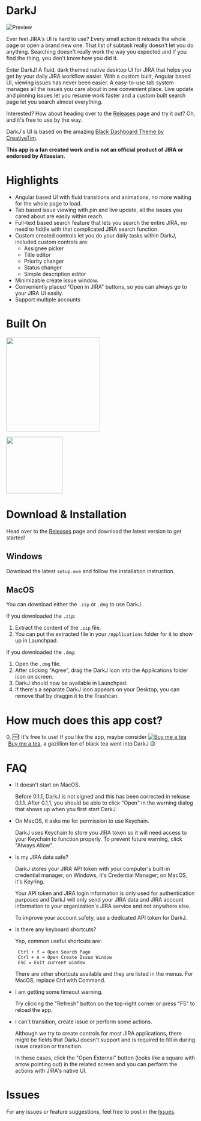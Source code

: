 # DarkJ

![Preview](https://github.com/Yamazaki93/DarkJ-Release/raw/master/darkj-2.gif "Preview")

Ever feel JIRA's UI is hard to use? Every small action it reloads the whole page or open a brand new one. That list of subtask really doesn't let you do anything. Searching doesn't really work the way you expected and if you find the thing, you don't know how you did it.

Enter DarkJ! A fluid, dark themed native desktop UI for JIRA that helps you get by your daily JIRA workflow easier. With a custom built, Angular based UI, viewing issues has never been easier. A easy-to-use tab system manages all the issues you care about in one convenient place. Live update and pinning issues let you resume work faster and a custom built search page let you search almost everything.  

Interested? How about heading over to the [Releases](https://github.com/Yamazaki93/DarkJ-Release/releases) page and try it out? Oh, and it's free to use by the way.

DarkJ's UI is based on the amazing [Black Dashboard Theme by CreativeTim](https://www.creative-tim.com/product/black-dashboard).

**This app is a fan created work and is not an official product of JIRA or endorsed by Atlassian.**

# Highlights

 - Angular based UI with fluid transitions and animations, no more waiting for the whole page to load.
 - Tab based issue viewing with pin and live update, all the issues you cared about are easily within reach.
 - Full-text based search feature that lets you search the entire JIRA, no need to fiddle with that complicated JIRA search function.
 - Custom created controls let you do your daily tasks within DarkJ, included custom controls are:
    - Assignee picker
    - Title editor
    - Priority changer
    - Status changer
    - Simple description editor
- Minimizable create issue window.
- Conveniently placed "Open in JIRA" buttons, so you can always go to your JIRA UI easily.
- Support multiple accounts

# Built On

<a href="https://electronjs.org/"><img src="https://camo.githubusercontent.com/627c774e3070482b180c3abd858ef2145d46303b/68747470733a2f2f656c656374726f6e6a732e6f72672f696d616765732f656c656374726f6e2d6c6f676f2e737667" width="250"></a>

<a href="https://angular.io/"><img src="https://angular.io/assets/images/logos/angular/angular.svg" width="150"></a>

# Download & Installation

Head over to the [Releases](https://github.com/Yamazaki93/DarkJ-Release/releases) page and download the latest version to get started!

## Windows

Download the latest `setup.exe` and follow the installation instruction.

## MacOS

You can download either the `.zip` or `.dmg` to use DarkJ.

If you downloaded the `.zip`:
  
  1. Extract the content of the `.zip` file.
  2. You can put the extracted file in your `/Applications` folder for it to show up in Launchpad.

If you downloaded the `.dmg`:

  1. Open the `.dmg` file.
  2. After clicking "Agree", drag the DarkJ icon into the Applications folder icon on screen.
  3. DarkJ should now be available in Launchpad.
  4. If there's a separate DarkJ icon appears on your Desktop, you can remove that by draggin it to the Trashcan.


# How much does this app cost?

0, 🆓! It's free to use! If you like the app, maybe consider <a class="bmc-button" target="_blank" href="https://www.buymeacoffee.com/mjCsGWDTS"><img src="https://www.buymeacoffee.com/assets/img/BMC-btn-logo.svg" alt="Buy me a tea"><span style="margin-left:5px">Buy me a tea</span></a>, a gazillion ton of black tea went into DarkJ 😉

# FAQ

 - It doesn't start on MacOS.

    Before 0.1.1, DarkJ is not signed and this has been corrected in release 0.1.1. After 0.1.1, you should be able to click "Open" in the warning dialog that shows up when you first start DarkJ. 
    
 - On MacOS, it asks me for permission to use Keychain.

    DarkJ uses Keychain to store you JIRA token so it will need access to your Keychain to function properly. To prevent future warning, click "Always Allow".

 - Is my JIRA data safe?

    DarkJ stores your JIRA API token with your computer's built-in credential manager, on Windows, it's Credential Manager; on MacOS, it's Keyring. 
    
    Your API token and JIRA login information is only used for authentication purposes and DarkJ will only send your JIRA data and JIRA account information to your organization's JIRA service and not anywhere else.

    To improve your account safety, use a dedicated API token for DarkJ.

 - Is there any keyboard shortcuts?

    Yep, common useful shortcuts are: 

        Ctrl + f = Open Search Page
        Ctrl + n = Open Create Issue Window
        ESC = Exit current window
    
    There are other shortcuts available and they are listed in the menus. For MacOS, replace Ctrl with Command.

 - I am getting some timeout warning.

    Try clicking the "Refresh" button on the top-right corner or press "F5" to reload the app.

 - I can't transition, create issue or perform some actions.

    Although we try to create controls for most JIRA applications, there might be fields that DarkJ doesn't support and is required to fill in during issue creation or transition.

    In these cases, click the "Open External" button (looks like a square with arrow pointing out) in the related screen and you can perform the actions with JIRA's native UI.

# Issues

For any issues or feature suggestions, feel free to post in the [Issues](https://github.com/Yamazaki93/DarkJ-Release/issues).

